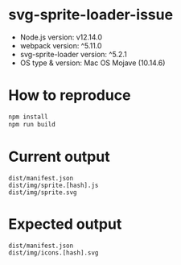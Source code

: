 # svg-sprite-loader-issue

- Node.js version: v12.14.0
- webpack version: ^5.11.0
- svg-sprite-loader version: ^5.2.1
- OS type & version: Mac OS Mojave (10.14.6)

# How to reproduce

```sh
npm install
npm run build
```

# Current output

```
dist/manifest.json
dist/img/sprite.[hash].js
dist/img/sprite.svg
```

# Expected output

```
dist/manifest.json
dist/img/icons.[hash].svg
```
